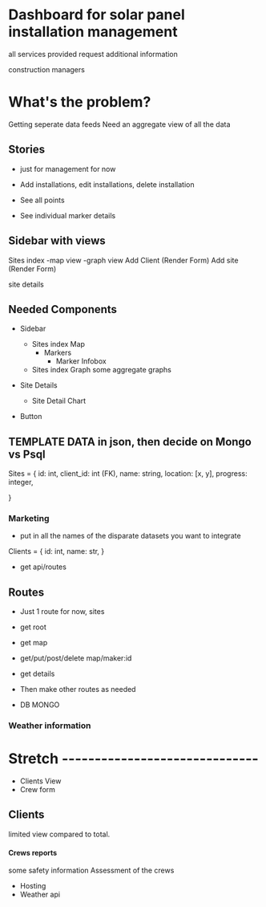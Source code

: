 # Dashboard for solar panel installation management
all services provided 
request additional information

construction managers

# What's the problem?
Getting seperate data feeds
Need an aggregate view of all the data

## Stories
- just for management for now

- Add installations, edit installations, delete installation
- See all points
- See individual marker details


## Sidebar with views
Sites index
  -map view 
  -graph view 
Add Client (Render Form) 
Add site (Render Form) 

site details 
<!-- ### Management -->

## Needed Components
- Sidebar
  - Sites index Map
    - Markers
      - Marker Infobox
  - Sites index Graph
    some aggregate graphs

- Site Details 
  - Site Detail Chart

- Button

## TEMPLATE DATA in json, then decide on Mongo vs Psql
Sites = {
  id: int,
  client_id: int (FK),
  name: string,
  location: [x, y],
  progress: integer,
  <!-- *weather: points to weather api, -->
  <!-- sexy other data -->
}

### Marketing
- put in all the names of the disparate datasets you want to integrate

Clients = {
  id: int,
  name: str,
}

<!-- 
users = {
  id: int,
  name: str,
  accesslevel/type: str,
  usermame: str,
  password: str,
} 
-->

- get api/routes
## Routes
- Just 1 route for now, sites

- get root
- get map
- get/put/post/delete map/maker:id
- get details

- Then make other routes as needed

- DB
MONGO

### Weather information


# Stretch ------------------------------
- Clients View
- Crew form

## Clients
limited view compared to total. 


#### Crews reports
some safety information
Assessment of the crews

- Hosting 
- Weather api 

